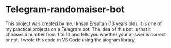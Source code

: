 # Telegram-randomaiser-bot
This project was created by me, Ikhsan Ersultan (13 years old). It is one of my practical projects on a Telegram bot. The idea of this bot is that it chooses a number from 1 to 10 and tells you whether your answer is correct or not.
I wrote this code in VS Code using the aiogram library.
